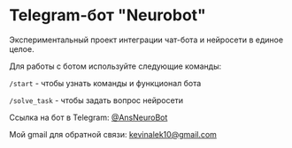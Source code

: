 # Telegram-бот "Neurobot"

Экспериментальный проект интеграции чат-бота и нейросети в единое целое.

Для работы с ботом используйте следующие команды:

`/start` - чтобы узнать команды и функционал бота

`/solve_task` - чтобы задать вопрос нейросети

Ссылка на бот в Telegram: [@AnsNeuroBot](https://t.me/AnsNeuroBot)

Мой gmail для обратной связи: [kevinalek10@gmail.com](kevinalek10@gmail.com)